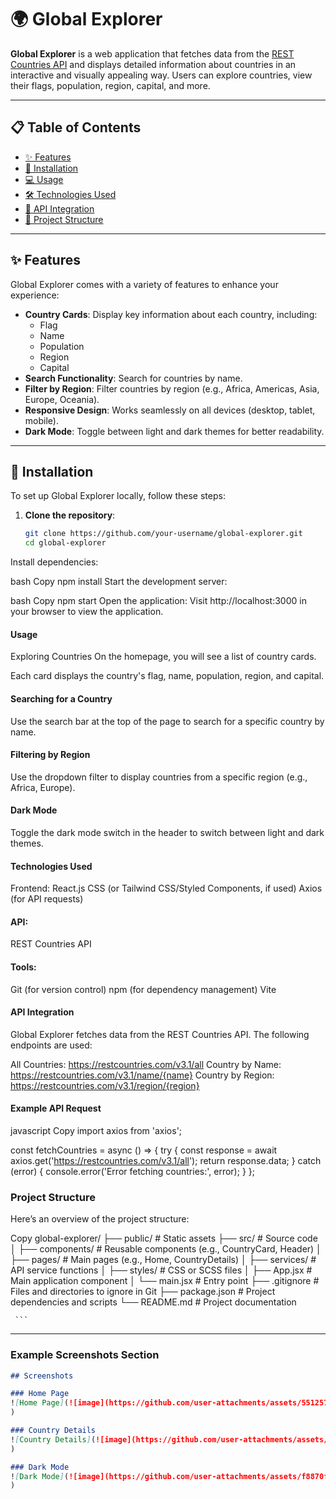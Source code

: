 # 🌍 Global Explorer

**Global Explorer** is a web application that fetches data from the [REST Countries API](https://restcountries.com/) and displays detailed information about countries in an interactive and visually appealing way. Users can explore countries, view their flags, population, region, capital, and more.

---

## 📋 Table of Contents

- [✨ Features](#features)
- [🚀 Installation](#installation)
- [💻 Usage](#usage)
- [🛠️ Technologies Used](#technologies-used)
- [🔗 API Integration](#api-integration)
- [📂 Project Structure](#project-structure)

---

## ✨ Features

Global Explorer comes with a variety of features to enhance your experience:

- **Country Cards**: Display key information about each country, including:
  - Flag
  - Name
  - Population
  - Region
  - Capital
- **Search Functionality**: Search for countries by name.
- **Filter by Region**: Filter countries by region (e.g., Africa, Americas, Asia, Europe, Oceania).
- **Responsive Design**: Works seamlessly on all devices (desktop, tablet, mobile).
- **Dark Mode**: Toggle between light and dark themes for better readability.

---

## 🚀 Installation

To set up Global Explorer locally, follow these steps:

1. **Clone the repository**:
   ```bash
   git clone https://github.com/your-username/global-explorer.git
   cd global-explorer
Install dependencies:

bash
Copy
npm install
Start the development server:

bash
Copy
npm start
Open the application:
Visit http://localhost:3000 in your browser to view the application.

#### Usage
Exploring Countries
On the homepage, you will see a list of country cards.

Each card displays the country's flag, name, population, region, and capital.

#### Searching for a Country
Use the search bar at the top of the page to search for a specific country by name.

#### Filtering by Region
Use the dropdown filter to display countries from a specific region (e.g., Africa, Europe).

#### Dark Mode
Toggle the dark mode switch in the header to switch between light and dark themes.

####  Technologies Used
Frontend:
React.js
CSS (or Tailwind CSS/Styled Components, if used)
Axios (for API requests)

#### API:
REST Countries API

#### Tools:
Git (for version control)
npm (for dependency management)
Vite 

#### API Integration
Global Explorer fetches data from the REST Countries API. The following endpoints are used:

All Countries: https://restcountries.com/v3.1/all
Country by Name: https://restcountries.com/v3.1/name/{name}
Country by Region: https://restcountries.com/v3.1/region/{region}

#### Example API Request
javascript
Copy
import axios from 'axios';

const fetchCountries = async () => {
  try {
    const response = await axios.get('https://restcountries.com/v3.1/all');
    return response.data;
  } catch (error) {
    console.error('Error fetching countries:', error);
  }
};

### Project Structure
Here’s an overview of the project structure:

Copy
global-explorer/
├── public/              # Static assets
├── src/                 # Source code
│   ├── components/      # Reusable components (e.g., CountryCard, Header)
│   ├── pages/           # Main pages (e.g., Home, CountryDetails)
│   ├── services/        # API service functions
│   ├── styles/          # CSS or SCSS files
│   ├── App.jsx          # Main application component
│   └── main.jsx         # Entry point
├── .gitignore           # Files and directories to ignore in Git
├── package.json         # Project dependencies and scripts
└── README.md            # Project documentation

     ```
---
### **Example Screenshots Section**

```markdown
## Screenshots

### Home Page
![Home Page](![image](https://github.com/user-attachments/assets/5512578b-c52f-4973-8b79-f48f06c01ffb)
)

### Country Details
![Country Details](![image](https://github.com/user-attachments/assets/d99dcc4e-79ee-4740-86db-bca6d6f64b8e)
)

### Dark Mode
![Dark Mode](![image](https://github.com/user-attachments/assets/f8870fa9-f7f4-46ee-8ad6-d38df8a4ef9f)
)
